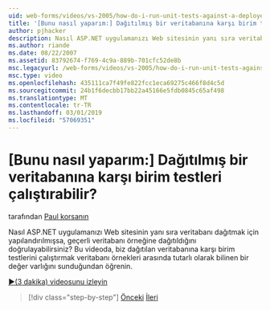 ```yaml
---
uid: web-forms/videos/vs-2005/how-do-i-run-unit-tests-against-a-deployed-database
title: '[Bunu nasıl yaparım:] Dağıtılmış bir veritabanına karşı birim testleri çalıştırabilir? | Microsoft Docs'
author: pjhacker
description: Nasıl ASP.NET uygulamanızı Web sitesinin yanı sıra veritabanı dağıtmak için yapılandırılmışsa, geçerli veritabanı örneğine dağıtıldığını doğrulayabilirsiniz?...
ms.author: riande
ms.date: 08/22/2007
ms.assetid: 83792674-f769-4c9a-889b-701cfc52de8b
msc.legacyurl: /web-forms/videos/vs-2005/how-do-i-run-unit-tests-against-a-deployed-database
msc.type: video
ms.openlocfilehash: 435111ca7f49fe822fcc1eca69275c466f8d4c5d
ms.sourcegitcommit: 24b1f6decbb17bb22a45166e5fdb0845c65af498
ms.translationtype: MT
ms.contentlocale: tr-TR
ms.lasthandoff: 03/01/2019
ms.locfileid: "57069351"
---
```

<a name="how-do-i-run-unit-tests-against-a-deployed-database"></a>[Bunu nasıl yaparım:] Dağıtılmış bir veritabanına karşı birim testleri çalıştırabilir?
====================
tarafından [Paul korsanın](https://github.com/pjhacker)

Nasıl ASP.NET uygulamanızı Web sitesinin yanı sıra veritabanı dağıtmak için yapılandırılmışsa, geçerli veritabanı örneğine dağıtıldığını doğrulayabilirsiniz? Bu videoda, biz dağıtılan veritabanına karşı birim testlerini çalıştırmak veritabanı örnekleri arasında tutarlı olarak bilinen bir değer varlığını sunduğundan öğrenin.

[&#9654;(3 dakika) videosunu izleyin](https://channel9.msdn.com/Blogs/ASP-NET-Site-Videos/how-do-i-run-unit-tests-against-a-deployed-database)

> [!div class="step-by-step"]
> [Önceki](how-do-i-deploy-a-web-application-during-a-team-build.md)
> [İleri](how-do-i-enable-code-coverage-and-profiling-in-production-applications.md)
